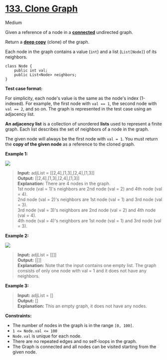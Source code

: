 # [133\. Clone Graph](https://leetcode.com/problems/clone-graph/)

Medium

Given a reference of a node in a **[connected](<https://en.wikipedia.org/wiki/Connectivity_(graph_theory)#Connected_graph>)** undirected graph.

Return a [**deep copy**](https://en.wikipedia.org/wiki/Object_copying#Deep_copy) (clone) of the graph.

Each node in the graph contains a value (`int`) and a list (`List[Node]`) of its neighbors.

```
class Node {
    public int val;
    public List<Node> neighbors;
}
```

**Test case format:**

For simplicity, each node's value is the same as the node's index (1-indexed). For example, the first node with `val == 1`, the second node with `val == 2`, and so on. The graph is represented in the test case using an adjacency list.

**An adjacency list** is a collection of unordered **lists** used to represent a finite graph. Each list describes the set of neighbors of a node in the graph.

The given node will always be the first node with `val = 1`. You must return the **copy of the given node** as a reference to the cloned graph.

**Example 1:**

![](https://assets.leetcode.com/uploads/2019/11/04/133_clone_graph_question.png)

> **Input:** adjList = \[\[2,4\],\[1,3\],\[2,4\],\[1,3\]\]  
> **Output:** \[\[2,4\],\[1,3\],\[2,4\],\[1,3\]\]  
> **Explanation:** There are 4 nodes in the graph.  
> 1st node (val = 1)'s neighbors are 2nd node (val = 2) and 4th node (val = 4).  
> 2nd node (val = 2)'s neighbors are 1st node (val = 1) and 3rd node (val = 3).  
> 3rd node (val = 3)'s neighbors are 2nd node (val = 2) and 4th node (val = 4).  
> 4th node (val = 4)'s neighbors are 1st node (val = 1) and 3rd node (val = 3).

**Example 2:**

![](https://assets.leetcode.com/uploads/2020/01/07/graph.png)

> **Input:** adjList = \[\[\]\]  
> **Output:** \[\[\]\]  
> **Explanation:** Note that the input contains one empty list. The graph consists of only one node with val = 1 and it does not have any neighbors.

**Example 3:**

> **Input:** adjList = \[\]  
> **Output:** \[\]  
> **Explanation:** This an empty graph, it does not have any nodes.

**Constraints:**

- The number of nodes in the graph is in the range `[0, 100]`.
- `1 <= Node.val <= 100`
- `Node.val` is unique for each node.
- There are no repeated edges and no self-loops in the graph.
- The Graph is connected and all nodes can be visited starting from the given node.
